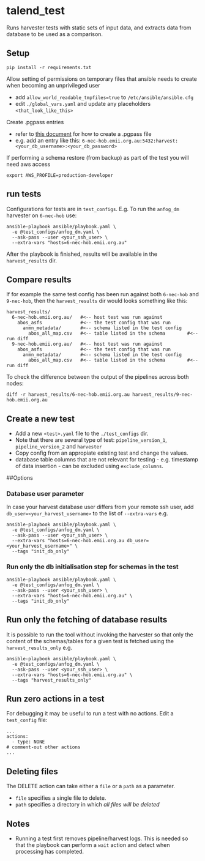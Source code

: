 talend_test
===========

Runs harvester tests with static sets of input data, and extracts data from database to be used as a comparison.

## Setup
```
pip install -r requirements.txt
```

Allow setting of permissions on temporary files that ansible needs to create when becoming an unprivileged user

- add `allow_world_readable_tmpfiles=true` to `/etc/ansible/ansible.cfg` 
- edit `./global_vars.yaml` and update any placeholders `<that_look_like_this>`

Create .pgpass entries
- refer to [this document](https://blog.sleeplessbeastie.eu/2014/03/23/how-to-non-interactively-provide-password-for-the-postgresql-interactive-terminal/) for how to create a .pgpass file
- e.g. add an entry like this:
  ```6-nec-hob.emii.org.au:5432:harvest:<your_db_username>:<your_db_password>```

If performing a schema restore (from backup) as part of the test you will need aws access
```
export AWS_PROFILE=production-developer
```

## run tests

Configurations for tests are in `test_configs`. E.g. To run the `anfog_dm` harvester on `6-nec-hob` use:
```
ansible-playbook ansible/playbook.yaml \
  -e @test_configs/anfog_dm.yaml \
  --ask-pass --user <your_ssh_user> \
  --extra-vars "hosts=6-nec-hob.emii.org.au"
```

After the playbook is finished, results will be available in the `harvest_results` dir.


## Compare results

If for example the same test config has been run against both `6-nec-hob` and `9-nec-hob`, then the `harvest_results` dir would looks something like this: 

```
harvest_results/
  6-nec-hob.emii.org.au/   #<-- host test was run against
    abos_asfs              #<-- the test config that was run
      anmn_metadata/       #<-- schema listed in the test config
        abos_all_map.csv   #<-- table listed in the schema        #<-- run diff
  9-nec-hob.emii.org.au/   #<-- host test was run against
    abos_asfs              #<-- the test config that was run
      anmn_metadata/       #<-- schema listed in the test config
        abos_all_map.csv   #<-- table listed in the schema        #<-- run diff
```

To check the difference between the output of the pipelines across both nodes:
```
diff -r harvest_results/6-nec-hob.emii.org.au harvest_results/9-nec-hob.emii.org.au
```

## Create a new test

- Add a new `<test>.yaml` file to the `./test_configs` dir.
- Note that there are several type of test: `pipeline_version_1`, `pipeline_version_2` and `harvester`
- Copy config from an appropiate existing test and change the values.
- database table columns that are not relevant for testing - e.g. timestamp of data insertion - can be excluded using `exclude_columns`.

##Options

### Database user parameter
In case your harvest database user differs from your remote ssh user, add `db_user=<your_harvest_username>` to the list of `--extra-vars` e.g.

```
ansible-playbook ansible/playbook.yaml \
  -e @test_configs/anfog_dm.yaml \
  --ask-pass --user <your_ssh_user> \
  --extra-vars "hosts=6-nec-hob.emii.org.au db_user=<your_harvest_username>" \
  --tags "init_db_only"
```

### Run only the db initialisation step for schemas in the test


```
ansible-playbook ansible/playbook.yaml \
  -e @test_configs/anfog_dm.yaml \
  --ask-pass --user <your_ssh_user> \
  --extra-vars "hosts=6-nec-hob.emii.org.au" \
  --tags "init_db_only"
```

## Run only the fetching of database results 
It is possible to run the tool without invoking the harvester so that only the content of the schemas/tables for a given test is fetched using the `harvest_results_only` e.g.
```
ansible-playbook ansible/playbook.yaml \
  -e @test_configs/anfog_dm.yaml \
  --ask-pass --user <your_ssh_user> \
  --extra-vars "hosts=6-nec-hob.emii.org.au" \
  --tags "harvest_results_only"
```

## Run zero actions in a test

For debugging it may be useful to run a test with no actions. Edit a `test_config` file:
```
...
actions:
  - type: NONE
# comment-out other actions
...
```

## Deleting files

The DELETE action can take either a `file` or a `path` as a parameter.
 
- `file` specifies a single file to delete. 
- `path` specifies a directory in which _all files will be deleted_

## Notes

- Running a test first removes pipeline/harvest logs. This is needed so that the playbook can perform a `wait` action and detect when processing has completed.
